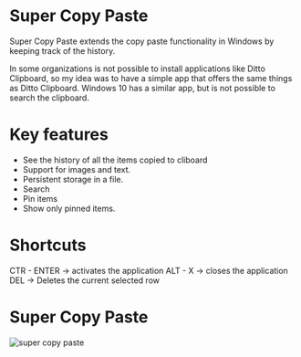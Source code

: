 # Super Copy Paste
Super Copy Paste extends the copy paste functionality in Windows by keeping track of the history. 

In some organizations is not possible to install applications like Ditto Clipboard, so my idea was to have a simple app that offers the same things as Ditto Clipboard. Windows 10 has a similar app, but is not possible to search the clipboard.

# Key features
- See the history of all the items copied to cliboard
- Support for images and text.
- Persistent storage in a file.
- Search
- Pin items
- Show only pinned items.

# Shortcuts
CTR - ENTER -> activates the application
ALT - X -> closes the application
DEL -> Deletes the current selected row

# Super Copy Paste
![super copy paste](https://user-images.githubusercontent.com/16101625/111629629-2a870e80-87fa-11eb-9a19-6291f2d51fdf.png)
